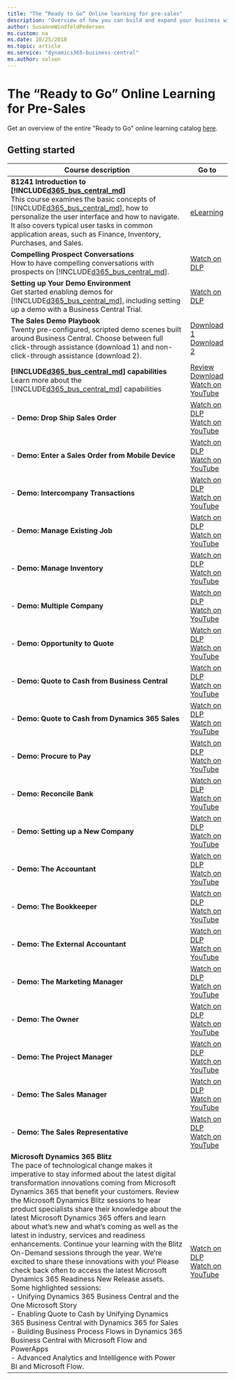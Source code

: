 ```yaml
---
title: "The “Ready to Go” Online learning for pre-sales"
description: "Overview of how you can build and expand your business with Dynamics 365 Business Central"
author: SusanneWindfeldPedersen
ms.custom: na
ms.date: 10/25/2018
ms.topic: article
ms.service: "dynamics365-business-central"
ms.author: solsen
---
```


# The “Ready to Go” Online Learning for Pre-Sales
Get an overview of the entire "Ready to Go" online learning catalog [here](readiness-learning-catalog.md).

## Getting started

|Course description|Go to|
|----|-----|
|**81241 Introduction to [!INCLUDE[d365_bus_central_md](../includes/d365_bus_central_md.md)]**<br>This course examines the basic concepts of [!INCLUDE[d365_bus_central_md](../includes/d365_bus_central_md.md)], how to personalize the user interface and how to navigate. It also covers typical user tasks in common application areas, such as Finance, Inventory, Purchases, and Sales.|[eLearning](https://mbspartner.microsoft.com/D365/CourseOverview/1706)|
|**Compelling Prospect Conversations**<br>How to have compelling conversations with prospects on [!INCLUDE[d365_bus_central_md](../includes/d365_bus_central_md.md)].|[Watch on DLP](https://mbspartner.microsoft.com/D365/Videos/101761)|
|**Setting up Your Demo Environment**<br>Get started enabling demos for [!INCLUDE[d365_bus_central_md](../includes/d365_bus_central_md.md)], including setting up a demo with a Business Central Trial.|[Watch on DLP](https://mbspartner.microsoft.com/D365/Videos/101787)|
|**The Sales Demo Playbook**<br>Twenty pre-configured, scripted demo scenes built around Business Central. Choose between full click-through assistance (download 1) and non-click-through assistance (download 2).|[Download 1](https://mbspartner.microsoft.com/secure/coursematerials/D365/Standalone/Dynamics_365_Business_Central_-_PARTNER_SALES_PLAYBOOK_Fall_2018_-_w_CLICK_ASSISTANCE.pptx)<br>[Download 2](https://mbspartner.microsoft.com/secure/coursematerials/D365/Standalone/Dynamics_365_Business_Central_-_PARTNER_SALES_PLAYBOOK_Fall_2018.pptx)|
|**[!INCLUDE[d365_bus_central_md](../includes/d365_bus_central_md.md)] capabilities**<br>Learn more about the [!INCLUDE[d365_bus_central_md](../includes/d365_bus_central_md.md)] capabilities|[Review](https://dynamics.microsoft.com/en-us/business-central/capabilities/)<br>[Download](https://mbs.microsoft.com/Files/partner/365/Training/MSD365_BusinessCentral_CapabilitiesDownload.pdf)<br>[Watch on YouTube](https://www.youtube.com/playlist?list=PLcakwueIHoT-wVFPKUtmxlqcG1kJ0oqq4)|
|- **Demo: Drop Ship Sales Order**|[Watch on DLP](https://mbspartner.microsoft.com/D365/Videos/101802)<br>[Watch on YouTube](https://www.youtube.com/watch?v=i6h3VkDE5R8&feature=youtu.be)|
|- **Demo: Enter a Sales Order from Mobile Device**|[Watch on DLP](https://mbspartner.microsoft.com/D365/Videos/101803)<br>[Watch on YouTube](https://www.youtube.com/watch?v=xuKJ4xtsS48&feature=youtu.be)|
|- **Demo: Intercompany Transactions**|[Watch on DLP](https://mbspartner.microsoft.com/D365/Videos/101804)<br>[Watch on YouTube](https://www.youtube.com/watch?v=Qyrn0wIh7SM&feature=youtu.be)|
|- **Demo: Manage Existing Job**|[Watch on DLP](https://mbspartner.microsoft.com/D365/Videos/101805)<br>[Watch on YouTube](https://www.youtube.com/watch?v=92tlwgqWv8U&feature=youtu.be)|
|- **Demo: Manage Inventory**|[Watch on DLP](https://mbspartner.microsoft.com/D365/Videos/101806)<br>[Watch on YouTube](https://www.youtube.com/watch?v=X4aXeVnZCrY&feature=youtu.be)|
|- **Demo: Multiple Company**|[Watch on DLP](https://mbspartner.microsoft.com/D365/Videos/101807)<br>[Watch on YouTube](https://www.youtube.com/watch?v=Q3EXTa6hPQ4&feature=youtu.be)|
|- **Demo: Opportunity to Quote**|[Watch on DLP](https://mbspartner.microsoft.com/D365/Videos/101808)<br>[Watch on YouTube](https://www.youtube.com/watch?v=Pk_GT9a_oMA&feature=youtu.be)|
|- **Demo: Quote to Cash from Business Central**|[Watch on DLP](https://mbspartner.microsoft.com/D365/Videos/101809)<br>[Watch on YouTube](https://www.youtube.com/watch?v=3L3KcutlQ7U&feature=youtu.be)|
|- **Demo: Quote to Cash from Dynamics 365 Sales**|[Watch on DLP](https://mbspartner.microsoft.com/D365/Videos/101810)<br>[Watch on YouTube](https://www.youtube.com/watch?v=2zM2AG_LmJA&feature=youtu.be)|
|- **Demo: Procure to Pay**|[Watch on DLP](https://mbspartner.microsoft.com/D365/Videos/101811)<br>[Watch on YouTube](https://www.youtube.com/watch?v=QLA7vczIh3k&feature=youtu.be)|
|- **Demo: Reconcile Bank**|[Watch on DLP](https://mbspartner.microsoft.com/D365/Videos/101812)<br>[Watch on YouTube](https://www.youtube.com/watch?v=nwP7q5XuSxo&feature=youtu.be)|
|- **Demo: Setting up a New Company**|[Watch on DLP](https://mbspartner.microsoft.com/D365/Videos/101813)<br>[Watch on YouTube](https://www.youtube.com/watch?v=5xOyCqTSCSE&feature=youtu.be)|
|- **Demo: The Accountant**|[Watch on DLP](https://mbspartner.microsoft.com/D365/Videos/101814)<br>[Watch on YouTube](https://www.youtube.com/watch?v=2QUeQSt4oCc&feature=youtu.be)|
|- **Demo: The Bookkeeper**|[Watch on DLP](https://mbspartner.microsoft.com/D365/Videos/101815)<br>[Watch on YouTube](https://www.youtube.com/watch?v=LIFZFghIAPo&feature=youtu.be)|
|- **Demo: The External Accountant**|[Watch on DLP](https://mbspartner.microsoft.com/D365/Videos/101816)<br>[Watch on YouTube](https://www.youtube.com/watch?v=WQVopG1edwo&feature=youtu.be)|
|- **Demo: The Marketing Manager**|[Watch on DLP](https://mbspartner.microsoft.com/D365/Videos/101817)<br>[Watch on YouTube](https://www.youtube.com/watch?v=_j3HeB9tjlE&feature=youtu.be)|
|- **Demo: The Owner**|[Watch on DLP](https://mbspartner.microsoft.com/D365/Videos/101818)<br>[Watch on YouTube](https://www.youtube.com/watch?v=hrNx-GkHIuI&feature=youtu.be)|
|- **Demo: The Project Manager**|[Watch on DLP](https://mbspartner.microsoft.com/D365/Videos/101819)<br>[Watch on YouTube](https://www.youtube.com/watch?v=3WZjrVMirpo&feature=youtu.be)|
|- **Demo: The Sales Manager**|[Watch on DLP](https://mbspartner.microsoft.com/D365/Videos/101820)<br>[Watch on YouTube](https://www.youtube.com/watch?v=Vfv3l0uQ50g&feature=youtu.be)|
|- **Demo: The Sales Representative**<br>|[Watch on DLP](https://mbspartner.microsoft.com/D365/Videos/101821)<br>[Watch on YouTube](https://www.youtube.com/watch?v=XbnSWvVE4Fc&feature=youtu.be)|
|**Microsoft Dynamics 365 Blitz**<br>The pace of technological change makes it imperative to stay informed about the latest digital transformation innovations coming from Microsoft Dynamics 365 that benefit your customers. Review the Microsoft Dynamics Blitz sessions to hear product specialists share their knowledge about the latest Microsoft Dynamics 365 offers and learn about what’s new and what’s coming as well as the latest in industry, services and readiness enhancements. Continue your learning with the Blitz On-Demand sessions through the year. We’re excited to share these innovations with you! Please check back often to access the latest Microsoft Dynamics 365 Readiness New Release assets. Some highlighted sessions:<br>- Unifying Dynamics 365 Business Central and the One Microsoft Story<br>- Enabling Quote to Cash by Unifying Dynamics 365 Business Central with Dynamics 365 for Sales<br>- Building Business Process Flows in Dynamics 365 Business Central with Microsoft Flow and PowerApps<br>- Advanced Analytics and Intelligence with Power BI and Microsoft Flow.|[Watch on DLP](https://mbspartner.microsoft.com/EFS/Topic/12)<br>[Watch on YouTube](https://www.youtube.com/playlist?list=PLcakwueIHoT-wVFPKUtmxlqcG1kJ0oqq4)|